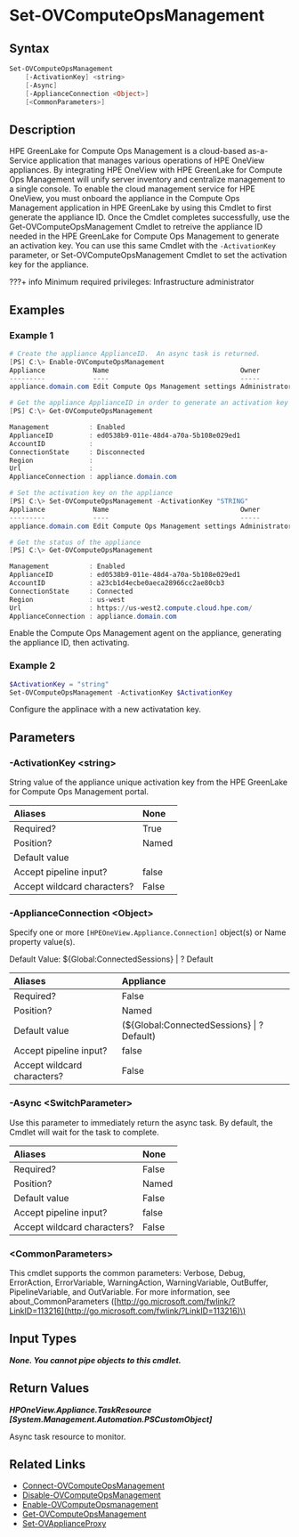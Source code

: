 ﻿---
description: Configure a new activation key for the appliance Compute Ops Management configuration.
---

# Set-OVComputeOpsManagement

## Syntax

```powershell
Set-OVComputeOpsManagement
    [-ActivationKey] <string>
    [-Async]
    [-ApplianceConnection <Object>]
    [<CommonParameters>]
```

## Description

HPE GreenLake for Compute Ops Management is a cloud-based as-a-Service application that manages various operations of HPE OneView appliances.  By integrating HPE OneView with HPE GreenLake for Compute Ops Management will unify server inventory and centralize management to a single console.  To enable the cloud management service for HPE OneView, you must onboard the appliance in the Compute Ops Management application in HPE GreenLake by using this Cmdlet to first generate the appliance ID.  Once the Cmdlet completes successfully, use the Get-OVComputeOpsManagement Cmdlet to retreive the appliance ID needed in the HPE GreenLake for Compute Ops Management to generate an activation key.  You can use this same Cmdlet with the `-ActivationKey` parameter, or Set-OVComputeOpsManagement Cmdlet to set the activation key for the appliance.

???+ info
    Minimum required privileges: Infrastructure administrator
    

## Examples

###  Example 1 

```powershell
# Create the appliance ApplianceID.  An async task is returned.
[PS] C:\> Enable-OVComputeOpsManagement
Appliance            Name                                 Owner         Created              Duration
---------            ----                                 -----         -------              ---
appliance.domain.com Edit Compute Ops Management settings Administrator 9/20/2023 6:42:02 PM 00

# Get the appliance ApplianceID in order to generate an activation key within the HPE GreenLake for Compute Ops Management console.
[PS] C:\> Get-OVComputeOpsManagement

Management          : Enabled
ApplianceID         : ed0538b9-011e-48d4-a70a-5b108e029ed1
AccountID           : 
ConnectionState     : Disconnected
Region              : 
Url                 : 
ApplianceConnection : appliance.domain.com

# Set the activation key on the appliance
[PS] C:\> Set-OVComputeOpsManagement -ActivationKey "STRING"
Appliance            Name                                 Owner         Created              Duration
---------            ----                                 -----         -------              ---
appliance.domain.com Edit Compute Ops Management settings Administrator 9/20/2023 6:47:34 PM 00:10

# Get the status of the appliance
[PS] C:\> Get-OVComputeOpsManagement

Management          : Enabled
ApplianceID         : ed0538b9-011e-48d4-a70a-5b108e029ed1
AccountID           : a23cb1d4ecbe0aeca28966cc2ae80cb3
ConnectionState     : Connected
Region              : us-west
Url                 : https://us-west2.compute.cloud.hpe.com/
ApplianceConnection : appliance.domain.com
```

Enable the Compute Ops Management agent on the appliance, generating the appliance ID, then activating.

###  Example 2 

```powershell
$ActivationKey = "string"
Set-OVComputeOpsManagement -ActivationKey $ActivationKey
```

Configure the applinace with a new activatation key.

## Parameters

### -ActivationKey &lt;string&gt;

String value of the appliance unique activation key from the HPE GreenLake for Compute Ops Management portal.

| Aliases | None |
| :--- | :--- |
| Required? | True |
| Position? | Named |
| Default value |  |
| Accept pipeline input? | false |
| Accept wildcard characters? | False |

### -ApplianceConnection &lt;Object&gt;

Specify one or more `[HPEOneView.Appliance.Connection]` object(s) or Name property value(s).

Default Value: ${Global:ConnectedSessions} | ? Default

| Aliases | Appliance |
| :--- | :--- |
| Required? | False |
| Position? | Named |
| Default value | (${Global:ConnectedSessions} &vert; ? Default) |
| Accept pipeline input? | false |
| Accept wildcard characters? | False |

### -Async &lt;SwitchParameter&gt;

Use this parameter to immediately return the async task.  By default, the Cmdlet will wait for the task to complete.

| Aliases | None |
| :--- | :--- |
| Required? | False |
| Position? | Named |
| Default value | False |
| Accept pipeline input? | false |
| Accept wildcard characters? | False |

### &lt;CommonParameters&gt;

This cmdlet supports the common parameters: Verbose, Debug, ErrorAction, ErrorVariable, WarningAction, WarningVariable, OutBuffer, PipelineVariable, and OutVariable. For more information, see about\_CommonParameters \([http://go.microsoft.com/fwlink/?LinkID=113216](http://go.microsoft.com/fwlink/?LinkID=113216)\)

## Input Types

_**None.  You cannot pipe objects to this cmdlet.**_

## Return Values

_**HPOneView.Appliance.TaskResource [System.Management.Automation.PSCustomObject]**_

Async task resource to monitor.

## Related Links

* [Connect-OVComputeOpsManagement](connect-ovcomputeopsmanagement.md)
* [Disable-OVComputeOpsManagement](disable-ovcomputeopsmanagement.md)
* [Enable-OVComputeOpsmanagement](enable-ovcomputeopsmanagement.md)
* [Get-OVComputeOpsManagement](get-ovcomputeopsmanagement.md)
* [Set-OVApplianceProxy](set-ovapplianceproxy.md)
